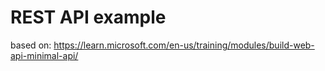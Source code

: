 # REST API example
based on: https://learn.microsoft.com/en-us/training/modules/build-web-api-minimal-api/
